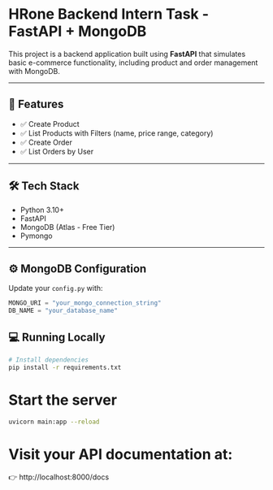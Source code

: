 # HRone Backend Intern Task - FastAPI + MongoDB

This project is a backend application built using **FastAPI** that simulates basic e-commerce functionality, including product and order management with MongoDB.

---

## 🚀 Features

- ✅ Create Product  
- ✅ List Products with Filters (name, price range, category)  
- ✅ Create Order  
- ✅ List Orders by User  

---

## 🛠 Tech Stack

- Python 3.10+
- FastAPI
- MongoDB (Atlas - Free Tier)
- Pymongo

---

## ⚙️ MongoDB Configuration

Update your `config.py` with:

```python
MONGO_URI = "your_mongo_connection_string"
DB_NAME = "your_database_name"
```
## 💻 Running Locally

```bash
# Install dependencies
pip install -r requirements.txt
```

# Start the server
```bash
uvicorn main:app --reload
```
# Visit your API documentation at:
👉 http://localhost:8000/docs
